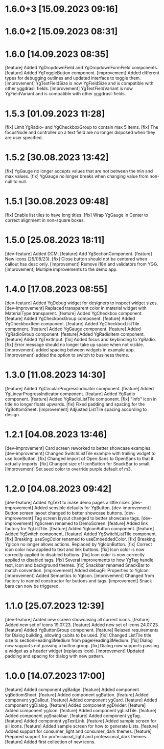 # 1.6.0+3 [15.09.2023 09:16]


# 1.6.0+2 [15.09.2023 08:31]


# 1.6.0 [14.09.2023 08:35]

[feature] Added YgDropdownField and YgDropdownFormField components.
[feature] Added YgToggleButton component.
[improvement] Added different types for debugging outlines and updated interface to toggle them.
[improvement] YgTextFieldSize is now YgFieldSize and is compatible with other yggdrasil fields.
[improvement] YgTextFieldVariant is now YgFieldVariant and is compatible with other yggdrasil fields.

# 1.5.3 [01.09.2023 11:28]

[fix] Limit YgRadio- and YgCheckboxGroup to contain max 5 items.
[fix] The focusNode and controller on a text field are no longer disposed when they are user specified.

# 1.5.2 [30.08.2023 13:42]

[fix] YgGauge no longer accepts values that are not between the min and max values.
[fix] YgGauge no longer breaks when changing value from non-null to null.

# 1.5.1 [30.08.2023 09:48]

[fix] Enable list tiles to have long titles.
[fix] Wrap YgGauge in Center to correct alignment in non-square boxes.

# 1.5.0 [25.08.2023 18:11]

[dev-feature] Added DCM.
[feature] Add YgSectionComponent.
[feature] New icons (25/08/23).
[fix] Close button should not be centered when callout has desc only.
[improvement] Remove i18n and validators from YGG.
[improvement] Multiple improvements to the demo app.

# 1.4.0 [17.08.2023 08:55]

[dev-feature] Added YgDebug widget for designers to inspect widget sizes.
[dev-improvement] Replaced transparent color in material widget with MaterialType.transparent.
[feature] Added YgCheckbox component.
[feature] Added YgCheckboxGroup component.
[feature] Added YgCheckboxItem component.
[feature] Added YgCheckboxListTile component.
[feature] Added YgGauge component.
[feature] Added YgRadioGroup component.
[feature] Added YgRadioItem component.
[feature] Added YgTextInput.
[fix] Added focus and keybinding to YgRadio.
[fix] Error message should no longer take up space when not visible.
[improvement] added spacing between widgets in example app.
[improvement] added the option to switch to business theme.

# 1.3.0 [11.08.2023 14:30]

[feature] Added YgCircularProgressIndicator component.
[feature] Added YgLinearProgressIndicator component.
[feature] Added YgRadio component.
[feature] Added YgRadioListTile component.
[fix] "Info" icon in title no longer floats upwards.
[fix] Fixed padding and spacing for the YgBottomSheet.
[improvement] Adjusted ListTile spacing according to design.

# 1.2.1 [04.08.2023 13:46]

[dev-improvement] Card screen reworked to better showcase examples.
[dev-improvement] Changed SwitchListTile example with trailing widget to use IconButton.
[fix] Changed import of Open Sans to OpenSans to that it actually imports.
[fix] Changed size of IconButton for SnackBar to small.
[improvement] Set seed color to override purple default of m3.

# 1.2.0 [04.08.2023 09:42]

[dev-feature] Added YgText to make demo pages a little nicer.
[dev-improvement] Added sensible defaults for YgButton.
[dev-improvement] Button screen layout changed to better showcase buttons.
[dev-improvement] Tag screen layout changed to better showcase tags.
[dev-improvement] YgScreen renamed to DemoScreen.
[feature] Added link factory for YgListTile.
[feature] Added YgIconButton component.
[feature] Added YgSwitch component.
[feature] Added YgSwitchListTile component.
[fix] Breaking: useSvgColor renamed to useEmbeddedColor.
[fix] Breaking: YgIcon no longer allows actions. Replaced by YgIconButton.
[fix] Correct icon color now applied to text and link buttons.
[fix] Icon color is now correctly applied to disabled buttons.
[fix] Icon color is now correctly applied to disabled tags.
[fix] Several improvements to how YgTag handle text, icon and background themes.
[fix] Snackbar renamed SnackBar to match convention.
[improvement] Added debugFillProperties to YgIcon.
[improvement] Added Semantics to YgIcon.
[improvement] Changed from factory to named constructor for buttons and tags.
[improvement] Snack bars can now be triggered.

# 1.1.0 [25.07.2023 12:39]

[dev-feature] Added new screen showcasing all current icons. 
[feature] Added new set of icons 19.07.23.
[feature] Added new set of icons 24.07.23.
[feature] Added YgButtonGroup component.
[feature] Relaxed requirements for Dialog building, allowing cubits to be used.
[fix] Changed ListTile title size to sectionHeading3Medium from pageHeading3Medium.
[fix] Dialog now supports not passing a button group.
[fix] Dialog now supports passing a widget as a header widget (replaces icon).
[improvement] Updated padding and spacing for dialog with new pattern.

# 1.0.0 [14.07.2023 17:00]

[feature] Added component ygBadge.
[feature] Added component ygBottomSheet.
[feature] Added component ygButton.
[feature] Added component ygCallout.
[feature] Added component ygCard.
[feature] Added component ygDialog.
[feature] Added component ygDivider.
[feature] Added component ygIcon.
[feature] Added component ygListTile.
[feature] Added component ygSnackbar.
[feature] Added component ygTag.
[feature] Added component ygTextLink.
[feature] Added sample screen for all icons.
[feature] Added sample screen for how to generate Lists.
[feature] Added support for consumer_light and consumer_dark themes.
[feature] Prepared support for professional_light and professional_dark themes.
[feature] Added first collection of new icons.
